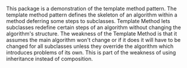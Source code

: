 This package is a demonstration of the template method pattern. The template method pattern defines the skeleton of an
algorithm within a method deferring some steps to subclasses. Template Method lets subclasses redefine certain steps
of an algorithm without changing the algorithm's structure. The weakness of the Template Method is that it assumes the
main algorithm won't change or if it does it will have to be changed for all subclasses unless they override the 
algorithm which introduces problems of its own. This is part of the weakness of using inheritance instead of composition.
